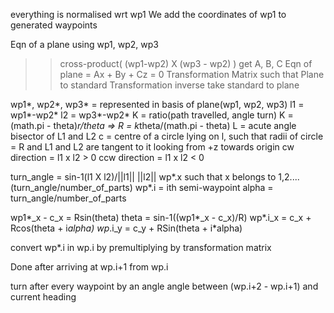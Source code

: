 <imp> everything is normalised wrt wp1
We add the coordinates of wp1 to generated waypoints


Eqn of a plane using wp1, wp2, wp3
>> cross-product( (wp1-wp2) X (wp3 - wp2) ) get A, B, C
>> Eqn of plane = Ax + By + Cz = 0
Transformation Matrix such that Plane to standard
Transformation inverse take standard to plane

wp1*, wp2*, wp3* = represented in basis of plane(wp1, wp2, wp3)
l1 = wp1*-wp2*
l2 = wp3*-wp2*
K = ratio(path travelled, angle turn)
K = (math.pi - theta)*r/theta => R = k*theta/(math.pi - theta)
L = acute angle bisector of L1 and L2
c = centre of a circle lying on l, such that radii of circle = R and L1 and L2 are tangent to it
looking from +z towards origin
cw direction = l1 x l2 > 0
ccw direction = l1 x l2 < 0

turn_angle = sin-1(l1 X l2)/||l1|| ||l2||
wp*.x such that x belongs to 1,2....(turn_angle/number_of_parts)
wp*.i = ith semi-waypoint
alpha = turn_angle/number_of_parts

wp1*_x - c_x = Rsin(theta)
theta = sin-1((wp1*_x - c_x)/R)
wp*.i_x = c_x + Rcos(theta + i*alpha)
wp*.i_y = c_y + RSin(theta + i*alpha)


convert wp*.i in wp.i by premultiplying by transformation matrix

Done after arriving at wp.i+1 from wp.i

turn after every waypoint by an angle angle between (wp.i+2 - wp.i+1) and current heading